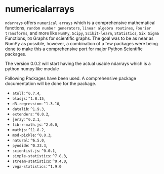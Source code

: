 # numericalarrays
`ndarrays` offers `numerical arrays` which is a comprehensive mathematical functions, `random number generators`, `linear algebra routines`, `Fourier transforms`, and more like `NumPy`, `Scipy`, `Scikit-learn`, `Statistics`, `Six Sigma` Functions, `D3` Graphs for scientific graphs. The goal was to be as near as NumPy as possible, however, a combination of a few packages were being done to make this a comprehensive port for major Python Scientific packages.


The version 0.0.2 will start having the actual usable ndarrays which is a python numpy like module

Following Packages have been used. A comprehensive package documentation will be done for the package.

- `atoll`: `^0.7.4`,
- `blasjs`: `^1.0.15`,
- `d3-regression`: `^1.3.10`,
- `datalib`: `^1.9.3`,
- `extenders`: `^0.0.2`,
- `jerzy`: `^0.2.1`,
- `lib-r-math.js`: `^2.0.0`,
- `mathjs`: `^11.8.2`,
- `mod-pickle`: `^0.0.3`,
- `natural`: `^6.5.0`,
- `pyodide`: `^0.23.3`,
- `scientist.js`: `^0.0.1`,
- `simple-statistics`: `^7.8.3`,
- `stream-statistics`: `^0.4.0`,
- `vega-statistics`: `^1.9.0`

